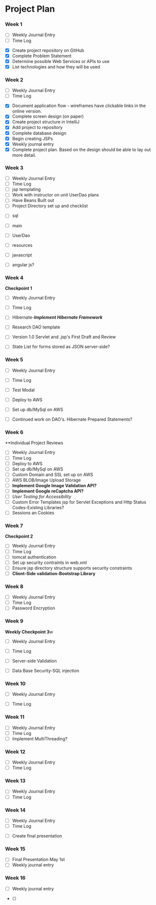 # Project Plan

### Week 1
* [ ] Weekly Journal Entry
* [ ] Time Log
- [X] Create project repository on GitHub
- [X] Complete Problem Statement
- [X] Determine possible Web Services or APIs to use
- [X] List technologies and how they will be used

### Week 2
* [ ] Weekly Journal Entry
* [ ] Time Log
- [X] Document application flow - wireframes have clickable links in the online version.
- [X] Complete screen design (on paper)
- [X] Create project structure in IntelliJ
- [X] Add project to repository
- [X] Complete database design
- [X] Begin creating JSPs
- [X] Weekly journal entry
- [X] Complete project plan. Based on the design should be able to lay out 
more detail.

### Week 3
* [ ] Weekly Journal Entry
* [ ] Time Log
* [ ] jsp templating
* [ ] Work with instructor on unit UserDao plans
* [ ] Have Beans Built out
* [ ] Project Directory set up and checklist
-[ ] sql
-[ ] main
-[ ] UserDao
-[ ] resources
-[ ] javascript
-[ ] angular js?


### Week 4
**Checkpoint 1**

* [ ] Weekly Journal Entry
* [ ] Time Log
* [ ] Hibernate-***Implement Hibernate Framework***
* [ ] Research DAO template
* [ ] Version 1.0 Servlet and .jsp's First Draft and Review
* [ ] State List for forms stored as JSON server-side?


### Week 5

* [ ] Weekly Journal Entry
* [ ] Time Log
* [ ] Test Modal
* [ ] Deploy to AWS
* [ ] Set up db/MySql on AWS
* [ ] Continued work on DAO's. Hibernate Prepared Statements?


### Week 6
**Individual Project Reviews
* [ ] Weekly Journal Entry
* [ ] Time Log
* [ ] Deploy to AWS
* [ ] Set up db/MySql on AWS
* [ ] Custom Domain and SSL set up on AWS
* [ ] AWS BLOB/Image Upload Storage
* [ ] **Implement Google Image Validation API?**
* [ ] **Implement Google reCaptcha API?**
* [ ] *User Testing for Accessibility*
* [ ] Custom Error Templates jsp for Servlet Exceptions and Http Status Codes-Existing Libraries?
* [ ] Sessions an Cookies

### Week 7
**Checkpoint 2**
* [ ] Weekly Journal Entry
* [ ] Time Log
* [ ] tomcat authentication
* [ ] Set up security contraints in web.xml
* [ ] Ensure jsp directory structure supports security constraints
* [ ] **Client-Side validation-Bootstrap Library**

### Week 8
* [ ] Weekly Journal Entry
* [ ] Time Log
* [ ] Password Encryption

### Week 9
**Weekly Checkpoint 3**w
* [ ] Weekly Journal Entry
* [ ] Time Log
* [ ] Server-side Validation
* [ ] Data Base Security-SQL injection


### Week 10
* [ ] Weekly Journal Entry
* [ ] Time Log


### Week 11
* [ ] Weekly Journal Entry
* [ ] Time Log
* [ ] Implement MultiThreading?

### Week 12
* [ ] Weekly Journal Entry
* [ ] Time Log

### Week 13
* [ ] Weekly Journal Entry
* [ ] Time Log

### Week 14
* [ ] Weekly Journal Entry
* [ ] Time Log
- [ ] Create final presentation

### Week 15
- [ ] Final Presentation May 1st
- [ ] Weekly journal entry

### Week 16
- [ ] Weekly journal entry

* [ ]









